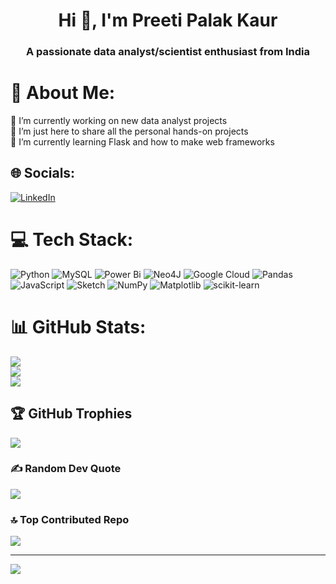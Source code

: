 <h1 align="center">Hi 👋, I'm Preeti Palak Kaur</h1>
<h3 align="center">A passionate data analyst/scientist enthusiast from India</h3>

# 💫 About Me:
🔭 I’m currently working on new data analyst projects<br>👯 I’m just here to share all the personal hands-on projects<br>🌱 I’m currently learning Flask and how to make web frameworks


## 🌐 Socials:
[![LinkedIn](https://img.shields.io/badge/LinkedIn-%230077B5.svg?logo=linkedin&logoColor=white)](https://linkedin.com/in/preetipalakkaur/) 

# 💻 Tech Stack:
![Python](https://img.shields.io/badge/python-3670A0?style=for-the-badge&logo=python&logoColor=ffdd54) ![MySQL](https://img.shields.io/badge/mysql-%2300000f.svg?style=for-the-badge&logo=mysql&logoColor=white) ![Power Bi](https://img.shields.io/badge/power_bi-F2C811?style=for-the-badge&logo=powerbi&logoColor=black) ![Neo4J](https://img.shields.io/badge/Neo4j-008CC1?style=for-the-badge&logo=neo4j&logoColor=white) ![Google Cloud](https://img.shields.io/badge/GoogleCloud-%234285F4.svg?style=for-the-badge&logo=google-cloud&logoColor=white) ![Pandas](https://img.shields.io/badge/pandas-%23150458.svg?style=for-the-badge&logo=pandas&logoColor=white) ![JavaScript](https://img.shields.io/badge/javascript-%23323330.svg?style=for-the-badge&logo=javascript&logoColor=%23F7DF1E) ![Sketch](https://img.shields.io/badge/Sketch-FFB387?style=for-the-badge&logo=sketch&logoColor=black) ![NumPy](https://img.shields.io/badge/numpy-%23013243.svg?style=for-the-badge&logo=numpy&logoColor=white) ![Matplotlib](https://img.shields.io/badge/Matplotlib-%23ffffff.svg?style=for-the-badge&logo=Matplotlib&logoColor=black) ![scikit-learn](https://img.shields.io/badge/scikit--learn-%23F7931E.svg?style=for-the-badge&logo=scikit-learn&logoColor=white)
# 📊 GitHub Stats:
![](https://github-readme-stats.vercel.app/api?username=preeti1605&theme=great-gatsby&hide_border=false&include_all_commits=true&count_private=true)<br/>
![](https://github-readme-streak-stats.herokuapp.com/?user=preeti1605&theme=great-gatsby&hide_border=false)<br/>
![](https://github-readme-stats.vercel.app/api/top-langs/?username=preeti1605&theme=great-gatsby&hide_border=false&include_all_commits=true&count_private=true&layout=compact)

## 🏆 GitHub Trophies
![](https://github-profile-trophy.vercel.app/?username=preeti1605&theme=algolia&no-frame=true&no-bg=false&margin-w=4)

### ✍️ Random Dev Quote
![](https://quotes-github-readme.vercel.app/api?type=horizontal&theme=tokyonight)

### 🔝 Top Contributed Repo
![](https://github-contributor-stats.vercel.app/api?username=preeti1605&limit=5&theme=dark&combine_all_yearly_contributions=true)


---
[![](https://visitcount.itsvg.in/api?id=preeti1605&icon=8&color=6)](https://visitcount.itsvg.in)

<!-- Proudly created with GPRM ( https://gprm.itsvg.in ) -->
